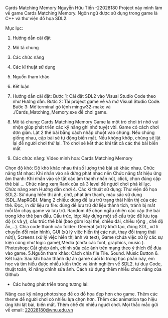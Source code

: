 Cards Matching Memory
Nguyễn Hữu Tiến -22028180
Project này mình làm về game Cards Matching Memory. Ngôn ngữ được sử dụng trong game là C++ và thư viện đồ họa SDL2.

Mục lục:
1. Hướng dẫn cài đặt
2. Mô tả chung
3. Các chức năng
4. Các kĩ thuật sử dụng
5. Nguồn tham khảo
6. Kết luận
1. Hướng dẫn cài đặt:
Bước 1: Cài đặt SDL2 vào Visual Studio Code theo như Hướng dẫn.
Bước 2: Tải project game về và mở Visual Studio Code.
Bước 3: Mở terminal gõ lệnh mingw32-make và ./Cards_Matching_Memory.exe để chơi game.
2. Mô tả chung:
Cards Matching Memory Game là một trò chơi trí nhớ vui nhộn giúp phát triển các kỹ năng ghi nhớ tuyệt vời. Game có cách chơi đơn giản. Lật 2 thẻ bài bằng cách nhấp chuột vào chúng. Nếu chúng giống nhau, cặp bài sẽ tự động biến mất. Nếu không khớp, chúng sẽ lật lại để người chơi thử lại. Trò chơi sẽ kết thúc khi tất cả các thẻ bài biến mất

3. Các chức năng:
Video minh họa: Cards Matching Memory

Chọn độ khó: Độ khó khác nhau thì số lượng thẻ bài sẽ khác nhau.
Chức năng tắt nhạc: Khi nhấn vào sẽ dừng phát nhạc nền
Chức năng tắt hiệu ứng âm thanh: Khi nhấn vào sẽ tắt các âm thanh nhấn nút, click, chọn đúng cặp thẻ bài ...
Chức năng xem Rank của cả 3 level để người chơi phá kỉ lục.
Chức năng xem Hướng dẫn chơi
4. Các kĩ thuật sử dụng:
Thư viện đồ họa SDL2: Sử dụng hiển thị ảnh, chữ, phát âm thanh, màu sắc sử dụng (SDL_MapRGB).
Mảng 2 chiều: dùng để lưu trữ trạng thái hiển thị của các thẻ.
Đọc, in dữ liệu ra file: dùng để lưu trữ dữ liệu thành tích, tránh bị mất mỗi lần chạy game và lưu trữ.
Random để chọn ngẫu nhiên các cặp thẻ bài trong kho thẻ ban đầu.
Cấu trúc, lớp: Xây dựng một số cấu trúc để lưu tọa độ (x và y), cấu trúc thẻ bài (bao gồm loại thẻ, chiều dài, chiều rộng , chế độ ẩn,...).
Chia code thành các folder: General (xử lý khởi tạo, đóng SDL, xử lí chuyển đổi màn hình), GUI (xử lý việc hiển thị các nút, thay đổi trạng thái nút)), Screens (xử lý việc hiển thị ảnh và text), Game (chứa việc xử lý các sự kiện cũng như logic game),Media (chứa các font, graphics, music ).
Photoshop: Cắt ghép ảnh, chỉnh sửa các ảnh trên mạng theo ý thích để đưa vào game.
5.Nguồn tham khảo:
Cách chia file
Tile.
Sound.
Music
Button
6. Kết luận:
Sau khi hoàn thành dự án game cuối kì trong học phần này, em học và tìm hiểu được nhiều kiến thức và kinh nghiệm về SDL2. tư duy Code, thuật toán, kĩ năng chỉnh sửa ảnh.
Cách sử dụng thêm nhiều chức năng của Github
- Các hướng phát triển trong tương lai:

Nâng cao kỹ năng photoshop để có đồ họa đẹp hơn cho game.
Thêm các theme để người chơi có nhiều lựa chọn hơn.
Thêm các animation tạo hiệu ứng khi lật bài, biến mất.
Thêm chế độ nhiều người chơi.
Mọi thắc mắc gửi về email: 22028180@vnu.edu.vn
